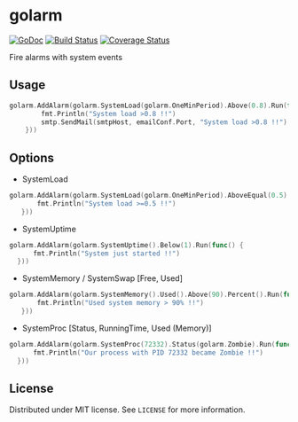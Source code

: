 # golarm
[![GoDoc](https://godoc.org/github.com/msempere/golarm?status.svg)](https://godoc.org/github.com/msempere/golarm)
[![Build Status](https://travis-ci.org/msempere/golarm.svg?branch=master)](https://travis-ci.org/msempere/golarm)
[![Coverage Status](https://coveralls.io/repos/msempere/golarm/badge.svg?branch=master)](https://coveralls.io/r/msempere/golarm?branch=master)

Fire alarms with system events

## Usage
```go
golarm.AddAlarm(golarm.SystemLoad(golarm.OneMinPeriod).Above(0.8).Run(func() {
		fmt.Println("System load >0.8 !!")
		smtp.SendMail(smtpHost, emailConf.Port, "System load >0.8 !!")
	}))
```

## Options
 - SystemLoad
 
 ```go
golarm.AddAlarm(golarm.SystemLoad(golarm.OneMinPeriod).AboveEqual(0.5).Run(func() {
		fmt.Println("System load >=0.5 !!")
	}))
```
 - SystemUptime
 
  ```go
golarm.AddAlarm(golarm.SystemUptime().Below(1).Run(func() {
		fmt.Println("System just started !!")
	}))
```
 - SystemMemory / SystemSwap [Free, Used]
 
 ```go
golarm.AddAlarm(golarm.SystemMemory().Used().Above(90).Percent().Run(func() {
		fmt.Println("Used system memory > 90% !!")
	}))
```
 - SystemProc [Status, RunningTime, Used (Memory)]

  ```go
golarm.AddAlarm(golarm.SystemProc(72332).Status(golarm.Zombie).Run(func() {
		fmt.Println("Our process with PID 72332 became Zombie !!")
	}))
```

## License
Distributed under MIT license. See `LICENSE` for more information.
